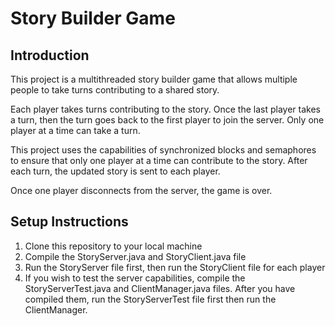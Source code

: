 # Story Builder Game

## Introduction
This project is a multithreaded story builder game that allows multiple people to take turns contributing to a shared story.

Each player takes turns contributing to the story. Once the last player takes a turn, then the turn goes back to the first player to join the server. Only one player at a time can take a turn. 

This project uses the capabilities of synchronized blocks and semaphores to ensure that only one player at a time can contribute to the story. After each turn, the updated story is sent to each player. 

Once one player disconnects from the server, the game is over.

## Setup Instructions

1. Clone this repository to your local machine
2. Compile the StoryServer.java and StoryClient.java file
3. Run the StoryServer file first, then run the StoryClient file for each player
4. If you wish to test the server capabilities, compile the StoryServerTest.java and ClientManager.java files. After you have compiled them, run the StoryServerTest file first then run the ClientManager.


